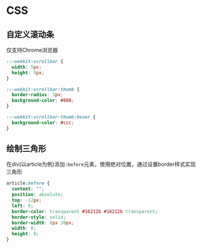 # CSS

## 自定义滚动条

仅支持Chrome浏览器

``` css
::-webkit-scrollbar {
  width: 5px;
  height: 5px;
}

::-webkit-scrollbar-thumb {
  border-radius: 3px;
  background-color: #888;
}

::-webkit-scrollbar-thumb:hover {
  background-color: #ccc;
}
```

## 绘制三角形

在div(以article为例)添加`:before`元素，使用绝对位置，通过设置border样式实现三角形

``` css
article:before {
  content: "";
  position: absolute;
  top: -12px;
  left: 0;
  border-color: transparent #16212b #16212b transparent;
  border-style: solid;
  border-width: 6px 20px;
  width: 0;
  height: 0;
}
```
